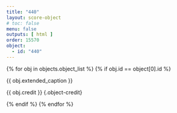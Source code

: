 ```yaml
---
title: "440"
layout: score-object
# toc: false
menu: false
outputs: [ html ]
order: 15570
object:
  - id: "440"
---
```


{% for obj in objects.object_list %}
{% if obj.id == object[0].id %}

{{ obj.extended_caption }}

{{ obj.credit }} {.object-credit}

{% endif %}
{% endfor %}
